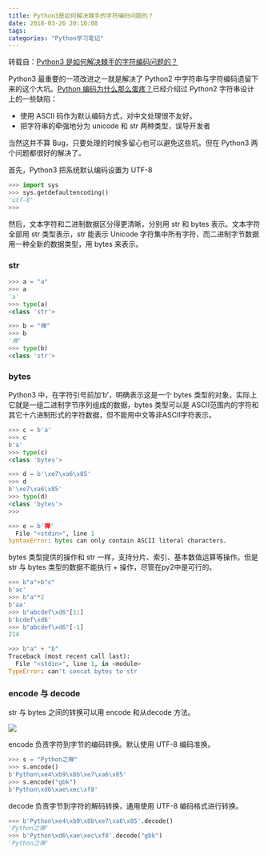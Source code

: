 ```yaml
---
title: Python3是如何解决棘手的字符编码问题的？
date: 2018-03-26 20:10:08
tags:
categories: "Python学习笔记"
---
```


转载自：[Python3 是如何解决棘手的字符编码问题的？](https://foofish.net/how-python3-handle-charset-encoding.html)

Python3 最重要的一项改进之一就是解决了 Python2 中字符串与字符编码遗留下来的这个大坑。[Python 编码为什么那么蛋疼？](https://foofish.net/why-python-encoding-is-tricky.html)已经介绍过 Python2 字符串设计上的一些缺陷：

* 使用 ASCII 码作为默认编码方式，对中文处理很不友好。
* 把字符串的牵强地分为 unicode 和 str 两种类型，误导开发者

当然这并不算 Bug，只要处理的时候多留心也可以避免这些坑。但在 Python3 两个问题都很好的解决了。

首先，Python3 把系统默认编码设置为 UTF-8

```python
>>> import sys
>>> sys.getdefaultencoding()
'utf-8'
>>>
```

然后，文本字符和二进制数据区分得更清晰，分别用 str 和 bytes 表示。文本字符全部用 str 类型表示，str 能表示 Unicode 字符集中所有字符，而二进制字节数据用一种全新的数据类型，用 bytes 来表示。

<!--more-->

### str

```python
>>> a = "a"
>>> a
'a'
>>> type(a)
<class 'str'>

>>> b = "禅"
>>> b
'禅'
>>> type(b)
<class 'str'>
```

### bytes

Python3 中，在字符引号前加‘b’，明确表示这是一个 bytes 类型的对象，实际上它就是一组二进制字节序列组成的数据，bytes 类型可以是 ASCII范围内的字符和其它十六进制形式的字符数据，但不能用中文等非ASCII字符表示。

```python
>>> c = b'a'
>>> c
b'a'
>>> type(c)
<class 'bytes'>

>>> d = b'\xe7\xa6\x85'
>>> d
b'\xe7\xa6\x85'
>>> type(d)
<class 'bytes'>
>>>

>>> e = b'禅'
  File "<stdin>", line 1
SyntaxError: bytes can only contain ASCII literal characters.
```

bytes 类型提供的操作和 str 一样，支持分片、索引、基本数值运算等操作。但是 str 与 bytes 类型的数据不能执行 + 操作，尽管在py2中是可行的。

```python
>>> b"a"+b"c"
b'ac'
>>> b"a"*2
b'aa'
>>> b"abcdef\xd6"[1:]
b'bcdef\xd6'
>>> b"abcdef\xd6"[-1]
214

>>> b"a" + "b"
Traceback (most recent call last):
  File "<stdin>", line 1, in <module>
TypeError: can't concat bytes to str
```

### encode 与 decode

str 与 bytes 之间的转换可以用 encode 和从decode 方法。

![](/images/categories/python/017/python3-str2.jpg)

encode 负责字符到字节的编码转换。默认使用 UTF-8 编码准换。

```python
>>> s = "Python之禅"
>>> s.encode()
b'Python\xe4\xb9\x8b\xe7\xa6\x85'
>>> s.encode("gbk")
b'Python\xd6\xae\xec\xf8'
```

decode 负责字节到字符的解码转换，通用使用 UTF-8 编码格式进行转换。

```python
>>> b'Python\xe4\xb9\x8b\xe7\xa6\x85'.decode()
'Python之禅'
>>> b'Python\xd6\xae\xec\xf8'.decode("gbk")
'Python之禅'
```



